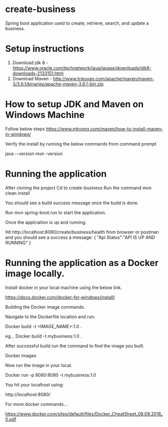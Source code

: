 # create-business
Spring boot application used to create, retrieve, search, and update a business.

# Setup instructions
1. Download jdk 8 - https://www.oracle.com/technetwork/java/javase/downloads/jdk8-downloads-2133151.html
2. Download Maven - http://www.trieuvan.com/apache/maven/maven-3/3.6.1/binaries/apache-maven-3.6.1-bin.zip

# How to setup JDK and Maven on Windows Machine
Follow below steps
https://www.mkyong.com/maven/how-to-install-maven-in-windows/ 

Verify the install by running the below commands from command prompt

java --version
mvn -version

# Running the application
After cloning the project
Cd to create-business
Run the command mvn clean install

You should see a build success message once the build is done.

Run mvn spring-boot:run to start the application.

Once the applciation is up and running. 

Hit http://localhost:8080/create/business/health from browser or postman and you should see a success a message: 
{
   "Api Status":"API IS UP AND RUNNING"
}

# Running the application as a Docker image locally.

Install docker in your local machine using the below link.

https://docs.docker.com/docker-for-windows/install/

Building the Docker image commands.

Navigate to the Dockerfile location and run:

Docker build -t <IMAGE_NAME>:1.0 .

eg... Docker build -t mybusiness:1.0 .

After successful build run the command to find the image you built.

Docker images

Now run the image in your local.

Docker run -p 8080:8080 -t mybusiness:1.0

You hit your localhost using:

http://localhost:8080/<YOUR END POINT>

For more docker commands...

https://www.docker.com/sites/default/files/Docker_CheatSheet_08.09.2016_0.pdf

